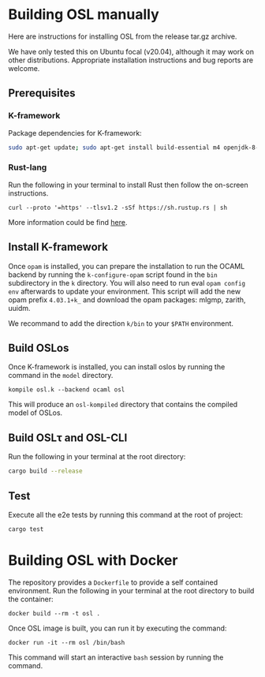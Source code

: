 # Building OSL manually

Here are instructions for installing OSL from the release tar.gz archive.

We have only tested this on Ubuntu focal (v20.04), although it may work on other distributions. Appropriate installation instructions and bug reports are welcome.

## Prerequisites

### K-framework

Package dependencies for K-framework:

```bash
sudo apt-get update; sudo apt-get install build-essential m4 openjdk-8-jre libgmp-dev libmpfr-dev pkg-config flex z3 libz3-dev unzip python3
```

### Rust-lang

Run the following in your terminal to install Rust then follow the on-screen instructions.

```
curl --proto '=https' --tlsv1.2 -sSf https://sh.rustup.rs | sh
```

More information could be find [here](https://www.rust-lang.org/tools/install).

## Install K-framework

Once `opam` is installed, you can prepare the installation to run the OCAML backend by running the `k-configure-opam` script found in the `bin` subdirectory in the `k` directory. You will also need to run eval `opam config env` afterwards to update your environment. This script will add the new opam prefix `4.03.1+k_` and download the opam packages: mlgmp, zarith, uuidm.

We recommand to add the direction `k/bin` to your `$PATH` environment.

## Build OSLos

Once K-framework is installed, you can install oslos by running the command in the `model` directory.

```
kompile osl.k --backend ocaml osl
```

This will produce an `osl-kompiled` directory that contains the compiled model of OSLos.

## Build OSLτ and OSL-CLI

Run the following in your terminal at the root directory:

```sh
cargo build --release
```

## Test

Execute all the e2e tests by running this command at the root of project:

```
cargo test
```

# Building OSL with Docker

The repository provides a `Dockerfile` to provide a self contained environment.
Run the following in your terminal at the root directory to build the container:
```
docker build --rm -t osl .
```

Once OSL image is built, you can run it by executing the command:

```
docker run -it --rm osl /bin/bash
```

This command will start an interactive `bash` session by running the command.
